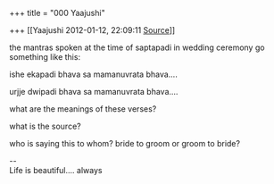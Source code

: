 +++
title = "000 Yaajushi"

+++
[[Yaajushi	2012-01-12, 22:09:11 [Source](https://groups.google.com/g/samskrita/c/8Hv-H-KScAo)]]



the mantras spoken at the time of saptapadi in wedding ceremony go something like this:

  

ishe ekapadi bhava sa mamanuvrata bhava....

urjje dwipadi bhava sa mamanuvrata bhava....

  

what are the meanings of these verses?

what is the source?

who is saying this to whom? bride to groom or groom to bride?  

  

--  
Life is beautiful.... always  

